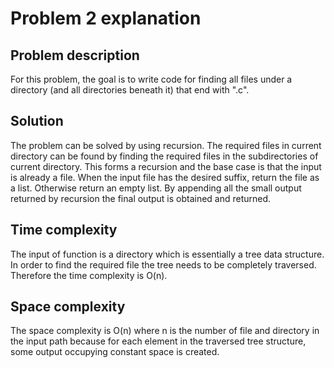 # Problem 2 explanation
## Problem description
For this problem, the goal is to write code for finding all files under a directory (and all directories beneath it) 
that end with ".c".

## Solution
The problem can be solved by using recursion. The required files in current directory can be found by finding the 
required files in the subdirectories of current directory. This forms a recursion and the base case is that the input 
is already a file. When the input file has the desired suffix, return the file as a list. Otherwise return an empty 
list. By appending all the small output returned by recursion the final output is obtained and returned.

## Time complexity
The input of function is a directory which is essentially a tree data structure. In order to find the required file the 
tree needs to be completely traversed. Therefore the time complexity is O(n).

## Space complexity
The space complexity is O(n) where n is the number of file and directory in the input path because for each element in 
the traversed tree structure, some output occupying constant space is created.